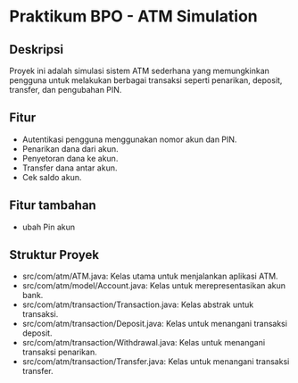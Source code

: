 # Praktikum BPO - ATM Simulation

## Deskripsi
Proyek ini adalah simulasi sistem ATM sederhana yang memungkinkan pengguna untuk melakukan berbagai transaksi seperti penarikan, deposit, transfer, dan pengubahan PIN.

## Fitur
- Autentikasi pengguna menggunakan nomor akun dan PIN.
- Penarikan dana dari akun.
- Penyetoran dana ke akun.
- Transfer dana antar akun.
- Cek saldo akun.

## Fitur tambahan
- ubah Pin akun

## Struktur Proyek
- src/com/atm/ATM.java: Kelas utama untuk menjalankan aplikasi ATM.
- src/com/atm/model/Account.java: Kelas untuk merepresentasikan akun bank.
- src/com/atm/transaction/Transaction.java: Kelas abstrak untuk transaksi.
- src/com/atm/transaction/Deposit.java: Kelas untuk menangani transaksi deposit.
- src/com/atm/transaction/Withdrawal.java: Kelas untuk menangani transaksi penarikan.
- src/com/atm/transaction/Transfer.java: Kelas untuk menangani transaksi transfer.
